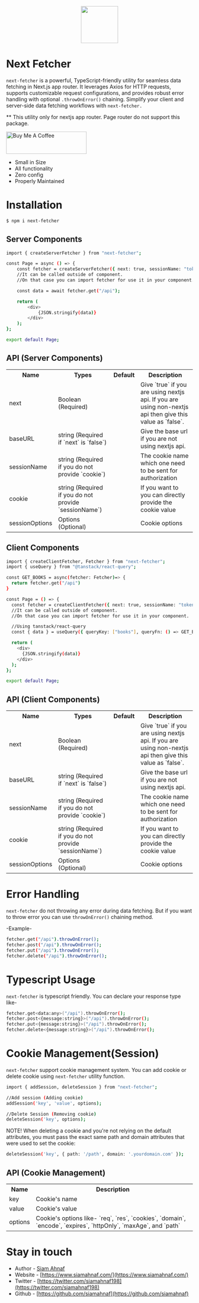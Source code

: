 <img src="https://res.cloudinary.com/dbjrx698c/image/upload/v1704611347/logo_w4vxp0.png" width="100" height="100" style="display: block; margin: 0 auto;">

# Next Fetcher
`next-fetcher` is a powerful, TypeScript-friendly utility for seamless data fetching in Next.js app router. It leverages Axios for HTTP requests, supports customizable request configurations, and provides robust error handling with optional `.throwOnError()` chaining. Simplify your client and server-side data fetching workflows with `next-fetcher.`

** This utility only for nextjs app router. Page router do not support this package.


<a href="https://www.buymeacoffee.com/siamahnaf" target="_blank"><img src="https://cdn.buymeacoffee.com/buttons/v2/default-yellow.png" alt="Buy Me A Coffee" style="height: 60px !important;width: 217px !important;" ></a>

- Small in Size
- All functionality
- Zero config
- Properly Maintained

# Installation

```bash
$ npm i next-fetcher
```

## Server Components

```bash
import { createServerFetcher } from "next-fetcher";

const Page = async () => {
    const fetcher = createServerFetcher({ next: true, sessionName: "token" });
    //It can be called outside of component. 
    //On that case you can import fetcher for use it in your component.

    const data = await fetcher.get("/api");

    return (
        <div>
            {JSON.stringify(data)}
        </div>
    );
};

export default Page;
```

## API (Server Components)
<table width="100%">
  <tr>
    <th> Name </th>
    <th> Types </th>
    <th> Default </th>
    <th> Description </th>
  </tr>
  <tr>
    <td> next </td>
    <td> Boolean (Required) </td>
    <td> </td>
    <td> Give `true` if you are using nextjs api. If you are using non-nextjs api then give this value as `false`. </td>
  </tr>
   <tr>
    <td> baseURL </td>
    <td> string (Required if `next` is `false`) </td>
    <td> </td>
    <td> Give the base url if you are not using nextjs api. </td>
  </tr>
   <tr>
    <td> sessionName </td>
    <td> string (Required if you do not provide `cookie`) </td>
    <td> </td>
    <td> The cookie name which one need to be sent for authorization </td>
  </tr>
   <tr>
    <td> cookie </td>
    <td> string (Required if you do not provide `sessionName`) </td>
    <td>  </td>
    <td> If you want to you can directly provide the cookie value </td>
  </tr>
   <tr>
    <td> sessionOptions </td>
    <td> Options (Optional) </td>
    <td>  </td>
    <td> Cookie options </td>
  </tr>
</table>

## Client Components

```bash
import { createClientFetcher, Fetcher } from "next-fetcher";
import { useQuery } from "@tanstack/react-query";

const GET_BOOKS = async(fetcher: Fetcher)=> {
  return fetcher.get("/api")
}

const Page = () => {
  const fetcher = createClientFetcher({ next: true, sessionName: "token" });
  //It can be called outside of component. 
  //On that case you can import fetcher for use it in your component.

  //Using tanstack/react-query
  const { data } = useQuery({ queryKey: ["books"], queryFn: () => GET_BOOKS(fetcher) })

  return (
    <div>
      {JSON.stringify(data)}
    </div>
  );
};

export default Page;
```

## API (Client Components)
<table width="100%">
  <tr>
    <th> Name </th>
    <th> Types </th>
    <th> Default </th>
    <th> Description </th>
  </tr>
  <tr>
    <td> next </td>
    <td> Boolean (Required) </td>
    <td> </td>
    <td> Give `true` if you are using nextjs api. If you are using non-nextjs api then give this value as `false`. </td>
  </tr>
   <tr>
    <td> baseURL </td>
    <td> string (Required if `next` is `false`) </td>
    <td> </td>
    <td> Give the base url if you are not using nextjs api. </td>
  </tr>
   <tr>
    <td> sessionName </td>
    <td> string (Required if you do not provide `cookie`) </td>
    <td> </td>
    <td> The cookie name which one need to be sent for authorization </td>
  </tr>
   <tr>
    <td> cookie </td>
    <td> string (Required if you do not provide `sessionName`) </td>
    <td>  </td>
    <td> If you want to you can directly provide the cookie value </td>
  </tr>
   <tr>
    <td> sessionOptions </td>
    <td> Options (Optional) </td>
    <td>  </td>
    <td> Cookie options </td>
  </tr>
</table>


# Error Handling
`next-fetcher` do not throwing any error during data fetching. But if you want to throw error you can use `throwOnError()` chaining method.

-Example-

```bash
fetcher.get("/api").throwOnError();
fetcher.post("/api").throwOnError();
fetcher.put("/api").throwOnError();
fetcher.delete("/api").throwOnError();
```

# Typescript Usage
`next-fetcher` is typescript friendly. You can declare your response type like-

```bash
fetcher.get<data:any>("/api").throwOnError();
fetcher.post<{message:string}>("/api").throwOnError();
fetcher.put<{message:string}>("/api").throwOnError();
fetcher.delete<{message:string}>("/api").throwOnError();
```

# Cookie Management(Session)
`next-fetcher` support cookie management system. You can add cookie or delete cookie using `next-fetcher` utility function.

```bash
import { addSession, deleteSession } from "next-fetcher";

//Add session (Adding cookie)
addSession('key', 'value', options);

//Delete Session (Removing cookie)
deleteSession('key', options);
```

NOTE! When deleting a cookie and you're not relying on the default attributes, you must pass the exact same path and domain attributes that were used to set the cookie:

```bash
deleteSession('key', { path: '/path', domain: '.yourdomain.com' });
```

## API (Cookie Management)
<table width="100%">
  <tr>
    <th> Name </th>
    <th> Description </th>
  </tr>
  <tr>
    <td> key </td>
    <td> Cookie's name </td>
  </tr>
   <tr>
    <td> value </td>
    <td> Cookie's value </td>
  </tr>
  <tr>
    <td> options </td>
    <td> Cookie's options like- `req`, `res`, `cookies`, `domain`, `encode`, `expires`, `httpOnly`,  `maxAge`,  and `path` </td>
  </tr>
</table>

# Stay in touch

- Author - [Siam Ahnaf](https://www.siamahnaf.com/)
- Website - [https://www.siamahnaf.com/](https://www.siamahnaf.com/)
- Twitter - [https://twitter.com/siamahnaf198](https://twitter.com/siamahnaf198)
- Github - [https://github.com/siamahnaf](https://github.com/siamahnaf)
